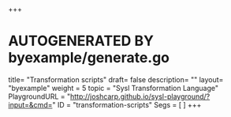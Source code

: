 +++
# AUTOGENERATED BY byexample/generate.go
title= "Transformation scripts"
draft= false
description= ""
layout= "byexample"
weight = 5
topic = "Sysl Transformation Language"
PlaygroundURL = "http://joshcarp.github.io/sysl-playground/?input=&cmd="
ID = "transformation-scripts"
Segs = [
]
+++



